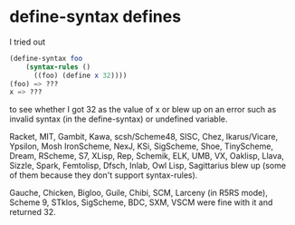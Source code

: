 # define-syntax defines

I tried out

```Scheme
(define-syntax foo
    (syntax-rules ()
      ((foo) (define x 32))))
(foo) => ???
x => ???
```

to see whether I got 32 as the value of x or blew up on an error such
as invalid syntax (in the define-syntax) or undefined variable.

Racket, MIT, Gambit, Kawa, scsh/Scheme48, SISC, Chez, Ikarus/Vicare, Ypsilon, Mosh IronScheme, NexJ, KSi, SigScheme, Shoe, TinyScheme, Dream, RScheme, S7, XLisp, Rep, Schemik, ELK, UMB, VX, Oaklisp, Llava, Sizzle, Spark, Femtolisp, Dfsch, Inlab, Owl Lisp, Sagittarius blew up (some of them because they don't support syntax-rules).

Gauche, Chicken, Bigloo, Guile, Chibi, SCM, Larceny (in R5RS mode), Scheme 9,
STklos, SigScheme, BDC, SXM, VSCM were fine with it and returned 32.

